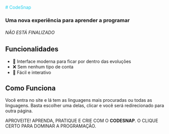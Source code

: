 <span style="color: #1FCEED;"># CodeSnap</span>

### Uma nova experiência para aprender a programar

###### NÃO ESTÁ FINALIZADO

## Funcionalidades
- 🚀 Interface moderna para ficar por dentro das evoluções
- ❌ Sem nenhum tipo de conta
- 🔄 Fácil e interativo

## Como Funciona
Você entra no site e lá tem as linguagens mais procuradas ou todas as linguagens. Basta escolher uma delas, clicar e você será redirecionado para outra página.

APROVEITE! APRENDA, PRATIQUE E CRIE COM O **CODESNAP**. O CLIQUE CERTO PARA DOMINAR A PROGRAMAÇÃO.
